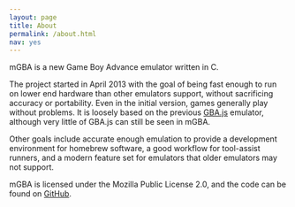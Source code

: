 ```yaml
---
layout: page
title: About
permalink: /about.html
nav: yes
---
```

mGBA is a new Game Boy Advance emulator written in C.

The project started in April 2013 with the goal of being fast enough to run on lower end hardware than other emulators support, without sacrificing accuracy or portability. Even in the initial version, games generally play without problems. It is loosely based on the previous [GBA.js](https://endrift.github.io/gbajs/) emulator, although very little of GBA.js can still be seen in mGBA.

Other goals include accurate enough emulation to provide a development environment for homebrew software, a good workflow for tool-assist runners, and a modern feature set for emulators that older emulators may not support.

mGBA is licensed under the Mozilla Public License 2.0, and the code can be found on [GitHub](https://github.com/mgba-emu/mgba).
